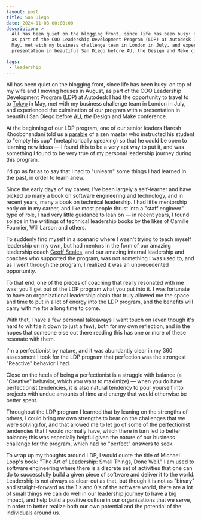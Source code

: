 ```yaml
---
layout: post
title: San Diego
date: 2024-11-08 00:00:00
description: >
  All has been quiet on the blogging front, since life has been busy: on top of my wife and I moving houses in August,
  as part of the COO Leadership Development Program (LDP) at Autodesk I had the opportunity to travel to to Tokyo in
  May, met with my business challenge team in London in July, and experienced the culmination of our program with a
  presentation in beautiful San Diego before AU, the Design and Make conference.

tags:
 - leadership
---
```


All has been quiet on the blogging front, since life has been busy: on top of my wife and I moving houses in August, as
part of the COO Leadership Development Program (LDP) at Autodesk I had the opportunity to travel to to
[Tokyo](/2024/06/tokyo) in May, met with my business challenge team in London in July, and experienced the culmination
of our program with a presentation in beautiful San Diego before [AU](https://www.autodesk.com/autodesk-university/),
_the_ Design and Make conference.

At the beginning of our LDP program, one of our senior leaders Haresh Khoobchandani told us a
[parable](https://www.learnreligions.com/empty-your-cup-3976934) of a zen master who instructed his student to "empty
his cup" (metaphorically speaking) so that he could be open to learning new ideas — I found this to be a very apt way
to put it, and was something I found to be very true of my personal leadership journey during this program.

I'd go as far as to say that I had to "unlearn" some things I had learned in the past, in order to learn anew.

Since the early days of my career, I've been largely a self-learner and have picked up many a book on software
engineering and technology, and in recent years, many a book on technical leadership. I had little mentorship early
on in my career, and like most people thrust into a "staff engineer" type of role, I had very little guidance to lean
on — in recent years, I found solace in the writings of technical leadership books by the likes of Camille Fournier,
Will Larson and others.

To suddenly find myself in a scenario where I wasn't trying to teach myself leadership on my own, but had mentors in the
form of our amazing leadership coach [Geoff Scales](https://www.dialogik.ca/), and our amazing internal leadership and
coaches who supported the program, was not something I was used to, and as I went through the program, I realized it was
an unprecedented opportunity.

To that end, one of the pieces of coaching that really resonated with me was: you'll get out of the LDP program what you
put into it. I was fortunate to have an organizational leadership chain that truly allowed me the space and time to put
in a lot of energy into the LDP program, and the benefits will carry with me for a long time to come.

With that, I have a few personal takeaways I want touch on (even though it's hard to whittle it down to just a few),
both for my own reflection, and in the hopes that someone else out there reading this has one or more of these resonate
with them.

I'm a perfectionist by nature, and it was abundantly clear in my 360 assessment I took for the LDP program that
perfection was the strongest "Reactive" behavior I had.

Close on the heels of being a perfectionist is a struggle with balance (a "Creative" behavior, which you want to
maximize) — when you do have perfectionist tendencies, it is also natural tendency to pour yourself into projects with
undue amounts of time and energy that would otherwise be better spent.

Throughout the LDP program I learned that by leaning on the strengths of others, I could bring my own strengths to bear
on the challenges that we were solving for, and that allowed me to let go of some of the perfectionist tendencies that
I would normally have, which there in turn led to better balance; this was especially helpful given the nature of our
business challenge for the program, which had no "perfect" answers to seek.

To wrap up my thoughts around LDP, I would quote the title of Michael Lopp's book: "The Art of Leadership: Small Things,
Done Well." I am used to software engineering where there is a discrete set of activities that one can do to
successfully build a given piece of software and deliver it to the world. Leadership is not always as
clear-cut as that, but though it is not as "binary" and straight-forward as the 1's and 0's of the software world, there
are a lot of small things we can do well in our leadership journey to have a big impact, and help build a positive
culture in our organizations that we serve, in order to better realize both our own potential and the potential of the
individuals around us.
